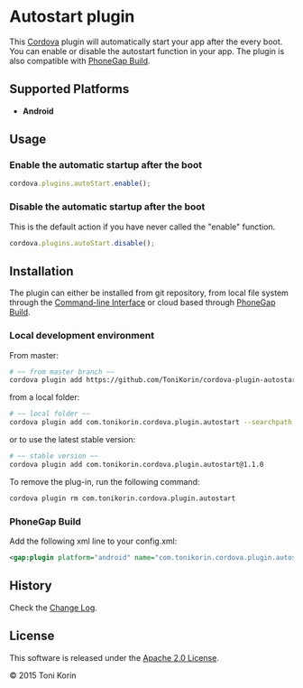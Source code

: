 Autostart plugin
====================
This [Cordova][cordova] plugin will automatically start your app after the every boot. You can enable or disable the autostart function in your app. The plugin is also compatible with [PhoneGap Build][PGB].

## Supported Platforms
- __Android__

## Usage

### Enable the automatic startup after the boot  
```javascript
cordova.plugins.autoStart.enable();
```
### Disable the automatic startup after the boot
This is the default action if you have never called the "enable" function.
```javascript
cordova.plugins.autoStart.disable();
```

## Installation
The plugin can either be installed from git repository, from local file system through the [Command-line Interface][CLI] or cloud based through [PhoneGap Build][PGB].

### Local development environment
From master:
```bash
# ~~ from master branch ~~
cordova plugin add https://github.com/ToniKorin/cordova-plugin-autostart.git
```
from a local folder:
```bash
# ~~ local folder ~~
cordova plugin add com.tonikorin.cordova.plugin.autostart --searchpath path
```
or to use the latest stable version:
```bash
# ~~ stable version ~~
cordova plugin add com.tonikorin.cordova.plugin.autostart@1.1.0
```

To remove the plug-in, run the following command:
```bash
cordova plugin rm com.tonikorin.cordova.plugin.autostart
```

### PhoneGap Build
Add the following xml line to your config.xml:
```xml
<gap:plugin platform="android" name="com.tonikorin.cordova.plugin.autostart" version="1.1.0" source="plugins.cordova.io"/>
```

## History

Check the [Change Log][changelog].

## License

This software is released under the [Apache 2.0 License][apache2_license].

© 2015 Toni Korin

[cordova]: https://cordova.apache.org
[CLI]: http://cordova.apache.org/docs/en/edge/guide_cli_index.md.html#The%20Command-line%20Interface
[PGB]: http://docs.build.phonegap.com/en_US/index.html
[PGB_plugin]: https://build.phonegap.com/plugins/490
[changelog]: https://github.com/ToniKorin/cordova-plugin-autostart/blob/master/CHANGELOG.md
[apache2_license]: http://opensource.org/licenses/Apache-2.0